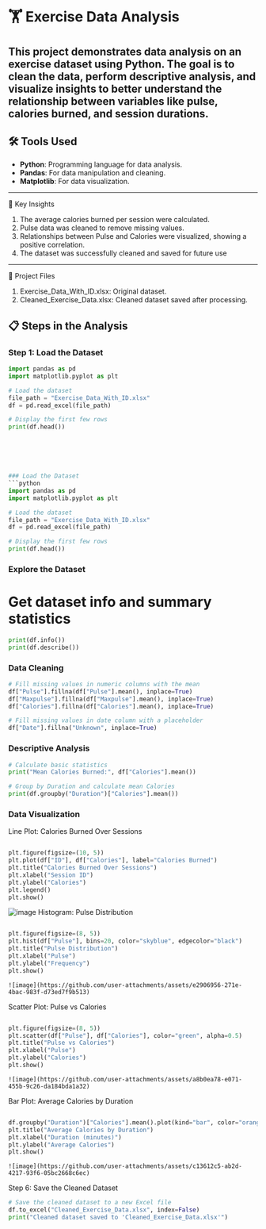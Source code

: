 # 🏋️ Exercise Data Analysis

This project demonstrates data analysis on an **exercise dataset** using Python. The goal is to clean the data, perform descriptive analysis, and visualize insights to better understand the relationship between variables like pulse, calories burned, and session durations.
---
## 🛠️ Tools Used
- **Python**: Programming language for data analysis.
- **Pandas**: For data manipulation and cleaning.
- **Matplotlib**: For data visualization.
---
🎯 Key Insights
1.	The average calories burned per session were calculated.
2.	Pulse data was cleaned to remove missing values.
3.	Relationships between Pulse and Calories were visualized, showing a positive correlation.
4.	The dataset was successfully cleaned and saved for future use

________________________________________
📂 Project Files
1.	Exercise_Data_With_ID.xlsx: Original dataset.
2.	Cleaned_Exercise_Data.xlsx: Cleaned dataset saved after processing.

## 📋 Steps in the Analysis

### Step 1: Load the Dataset
```python
import pandas as pd
import matplotlib.pyplot as plt

# Load the dataset
file_path = "Exercise_Data_With_ID.xlsx"
df = pd.read_excel(file_path)

# Display the first few rows
print(df.head())






### Load the Dataset
```python
import pandas as pd
import matplotlib.pyplot as plt

# Load the dataset
file_path = "Exercise_Data_With_ID.xlsx"
df = pd.read_excel(file_path)

# Display the first few rows
print(df.head())
```
### Explore the Dataset
# Get dataset info and summary statistics
```python
print(df.info())
print(df.describe())
```
### Data Cleaning
``` python
# Fill missing values in numeric columns with the mean
df["Pulse"].fillna(df["Pulse"].mean(), inplace=True)
df["Maxpulse"].fillna(df["Maxpulse"].mean(), inplace=True)
df["Calories"].fillna(df["Calories"].mean(), inplace=True)

# Fill missing values in date column with a placeholder
df["Date"].fillna("Unknown", inplace=True)
```
### Descriptive Analysis
``` python
# Calculate basic statistics
print("Mean Calories Burned:", df["Calories"].mean())

# Group by Duration and calculate mean Calories
print(df.groupby("Duration")["Calories"].mean())
```
### Data Visualization
Line Plot: Calories Burned Over Sessions
```python

plt.figure(figsize=(10, 5))
plt.plot(df["ID"], df["Calories"], label="Calories Burned")
plt.title("Calories Burned Over Sessions")
plt.xlabel("Session ID")
plt.ylabel("Calories")
plt.legend()
plt.show()
```
   ![image](https://github.com/user-attachments/assets/169dbce9-4f3b-41e9-888a-1d40ecefc846)
Histogram: Pulse Distribution
```python

plt.figure(figsize=(8, 5))
plt.hist(df["Pulse"], bins=20, color="skyblue", edgecolor="black")
plt.title("Pulse Distribution")
plt.xlabel("Pulse")
plt.ylabel("Frequency")
plt.show()
```
    ![image](https://github.com/user-attachments/assets/e2906956-271e-4bac-983f-d73ed7f9b513)

Scatter Plot: Pulse vs Calories
```python

plt.figure(figsize=(8, 5))
plt.scatter(df["Pulse"], df["Calories"], color="green", alpha=0.5)
plt.title("Pulse vs Calories")
plt.xlabel("Pulse")
plt.ylabel("Calories")
plt.show()
```
    ![image](https://github.com/user-attachments/assets/a8b0ea78-e071-455b-9c26-da184bda1a32)

Bar Plot: Average Calories by Duration
```python

df.groupby("Duration")["Calories"].mean().plot(kind="bar", color="orange")
plt.title("Average Calories by Duration")
plt.xlabel("Duration (minutes)")
plt.ylabel("Average Calories")
plt.show()
```
    ![image](https://github.com/user-attachments/assets/c13612c5-ab2d-4217-93f6-05bc2668c6ec)

Step 6: Save the Cleaned Dataset
```python
# Save the cleaned dataset to a new Excel file
df.to_excel("Cleaned_Exercise_Data.xlsx", index=False)
print("Cleaned dataset saved to 'Cleaned_Exercise_Data.xlsx'")
```

